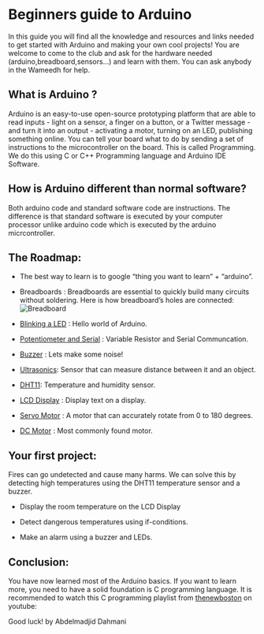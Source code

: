 # Beginners guide to Arduino

In this guide you will find all the knowledge and resources and links needed to get started with Arduino and making your own cool projects!
You are welcome to come to the club and ask for the hardware needed (arduino,breadboard,sensors…) and learn with them.
You can ask anybody in the Wameedh for help.

## What is Arduino ?

Arduino is an easy-to-use open-source prototyping platform that are able to read inputs - light on a sensor, a finger on a button, or a Twitter message - and turn it into an output - activating a motor, turning on an LED, publishing something online. You can tell your board what to do by sending a set of instructions to the microcontroller on the board. This is called Programming. We do this using C or C++ Programming language and Arduino IDE Software.

## How is Arduino different than normal software?

Both arduino code and standard software code are instructions. The difference is that standard software is executed by your computer processor unlike arduino code which is executed by the arduino micrcontroller.

## The Roadmap:
- The best way to learn is to google “thing you want to learn” + “arduino”.

- Breadboards :
Breadboards are essential to quickly build many circuits without soldering. Here is how breadboard’s holes are connected:
![Breadboard](https://i.ibb.co/5jx0c8N/image.png)

- [Blinking a LED](https://www.tutorialspoint.com/arduino/arduino_blinking_led.htm) : Hello world of Arduino.

- [Potentiometer and Serial](https://www.arduino.cc/en/Tutorial/BuiltInExamples/AnalogReadSerial) : Variable Resistor and Serial Communcation.

- [Buzzer](https://create.arduino.cc/projecthub/akshayjoseph666/interface-buzzer-with-arduino-uno-694059?ref=user&ref_id=600499&offset=3) : Lets make some noise! 


- [Ultrasonics](https://create.arduino.cc/projecthub/abdularbi17/ultrasonic-sensor-hc-sr04-with-arduino-tutorial-327ff6): Sensor that can measure distance between it and an object.  


- [DHT11](https://create.arduino.cc/projecthub/pibots555/how-to-connect-dht11-sensor-with-arduino-uno-f4d239): Temperature and humidity sensor. 

- [LCD Display](https://create.arduino.cc/projecthub/arduino_uno_guy/i2c-liquid-crystal-displays-5b806c) : Display text on a display.


- [Servo Motor](https://create.arduino.cc/projecthub/akshayjoseph666/servo-motor-interface-with-arduino-uno-9693ad) : A motor that can accurately rotate from 0 to 180 degrees.


- [DC Motor](https://create.arduino.cc/projecthub/electropeak/the-beginner-s-guide-to-control-motors-by-arduino-and-l293d-139307) : Most commonly found motor.




## Your first project:

Fires can go undetected and cause many harms. We can solve this by detecting high temperatures using the DHT11 temperature sensor and a buzzer.

- Display the room temperature on the LCD Display

- Detect dangerous temperatures using if-conditions.

- Make an alarm using a buzzer and LEDs.



## Conclusion:

You have now learned most of the Arduino basics. If you want to learn more, you need to have a solid foundation is C programming language. It is recommended to watch this C programming playlist from [thenewboston](https://www.youtube.com/playlist?list=PL6gx4Cwl9DGAKIXv8Yr6nhGJ9Vlcjyymq) on youtube: 


Good luck!
by Abdelmadjid Dahmani
